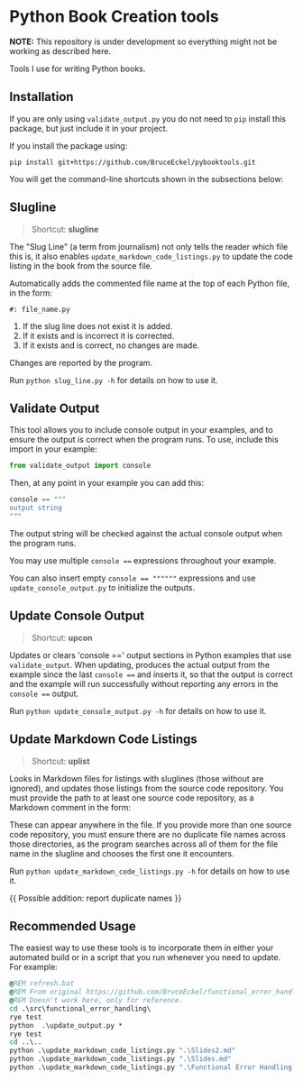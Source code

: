 # Python Book Creation tools

**NOTE:** This repository is under development so
everything might not be working as described here.

Tools I use for writing Python books.

## Installation

If you are only using `validate_output.py` you do not need
to `pip` install this package, but just include it in your project.

If you install the package using:
```text
pip install git+https://github.com/BruceEckel/pybooktools.git
```
You will get the command-line shortcuts shown in the subsections below:

## Slugline

> Shortcut: **slugline**

The "Slug Line" (a term from journalism) not only tells the reader which file
this is, it also enables `update_markdown_code_listings.py` to update the
code listing in the book from the source file.

Automatically adds the commented file name at the top of each Python file,
in the form:
```text
#: file_name.py
```
1. If the slug line does not exist it is added.
2. If it exists and is incorrect it is corrected.
3. If it exists and is correct, no changes are made.

Changes are reported by the program.

Run `python slug_line.py -h` for details on how to use it.

## Validate Output

This tool allows you to include console output in your examples, and
to ensure the output is correct when the program runs. To use, include
this import in your example:
```python
from validate_output import console
```
Then, at any point in your example you can add this:
```python
console == """
output string
"""
```
The output string will be checked against the actual console output when
the program runs.

You may use multiple `console ==` expressions throughout your example.

You can also insert empty `console == """"""` expressions and use 
`update_console_output.py` to initialize the outputs.

## Update Console Output

> Shortcut: **upcon**

Updates or clears 'console ==' output sections in Python examples that use
`validate_output`. When updating, produces the actual output from the example since
the last `console ==` and inserts it, so that the output is correct and the example
will run successfully without reporting any errors in the `console ==` output.

Run `python update_console_output.py -h` for details on how to use it.

## Update Markdown Code Listings

> Shortcut: **uplist**

Looks in Markdown files for listings with sluglines (those without are ignored),
and updates those listings from the source code repository.
You must provide the path to at least one source code repository,
as a Markdown comment in the form:
<!-- #[code_location] ./src/functional_error_handling -->
These can appear anywhere in the file.
If you provide more than one source code repository, you must ensure
there are no duplicate file names across those directories, as the program
searches across all of them for the file name in the slugline and
chooses the first one it encounters.

Run `python update_markdown_code_listings.py -h` for details on how to use it.

{{ Possible addition: report duplicate names }}

## Recommended Usage

The easiest way to use these tools is to incorporate them in either
your automated build or in a script that you run whenever you need to
update. For example:
```bat
@REM refresh.bat
@REM From original https://github.com/BruceEckel/functional_error_handling
@REM Doesn't work here, only for reference.
cd .\src\functional_error_handling\
rye test
python  .\update_output.py *
rye test
cd ..\..
python .\update_markdown_code_listings.py ".\Slides2.md"
python .\update_markdown_code_listings.py ".\Slides.md"
python .\update_markdown_code_listings.py ".\Functional Error Handling.md"
```
